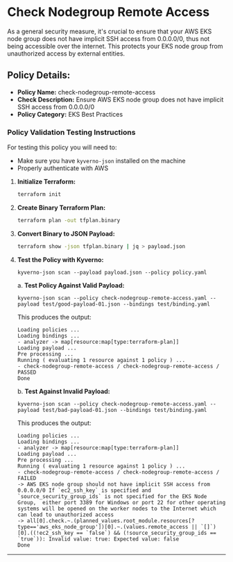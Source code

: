 # Check Nodegroup Remote Access

As a general security measure, it's crucial to ensure that your AWS EKS node group does not have implicit SSH access from 0.0.0.0/0, thus not being accessible over the internet. This protects your EKS node group from unauthorized access by external entities.

## Policy Details:

- **Policy Name:** check-nodegroup-remote-access
- **Check Description:** Ensure AWS EKS node group does not have implicit SSH access from 0.0.0.0/0
- **Policy Category:** EKS Best Practices 

### Policy Validation Testing Instructions

For testing this policy you will need to:
- Make sure you have `kyverno-json` installed on the machine 
- Properly authenticate with AWS

1. **Initialize Terraform:**
    ```bash
    terraform init
    ```

2. **Create Binary Terraform Plan:**
    ```bash
    terraform plan -out tfplan.binary
    ```

3. **Convert Binary to JSON Payload:**
    ```bash
    terraform show -json tfplan.binary | jq > payload.json
    ```

4. **Test the Policy with Kyverno:**
    ```
    kyverno-json scan --payload payload.json --policy policy.yaml
    ```
    
    a. **Test Policy Against Valid Payload:**
    ```
    kyverno-json scan --policy check-nodegroup-remote-access.yaml --payload test/good-payload-01.json --bindings test/binding.yaml
    ```

    This produces the output:
    ```
    Loading policies ...
    Loading bindings ...
    - analyzer -> map[resource:map[type:terraform-plan]]
    Loading payload ...
    Pre processing ...
    Running ( evaluating 1 resource against 1 policy ) ...
    - check-nodegroup-remote-access / check-nodegroup-remote-access /  PASSED
    Done
    ```

    b. **Test Against Invalid Payload:**
    ```
    kyverno-json scan --policy check-nodegroup-remote-access.yaml --payload test/bad-payload-01.json --bindings test/binding.yaml
    ```

    This produces the output:
    ```
    Loading policies ...
    Loading bindings ...
    - analyzer -> map[resource:map[type:terraform-plan]]
    Loading payload ...
    Pre processing ...
    Running ( evaluating 1 resource against 1 policy ) ...
    - check-nodegroup-remote-access / check-nodegroup-remote-access /  FAILED
    -> AWS EKS node group should not have implicit SSH access from 0.0.0.0/0 If `ec2_ssh_key` is specified and `source_security_group_ids` is not specified for the EKS Node Group,  either port 3389 for Windows or port 22 for other operating systems will be opened on the worker nodes to the Internet which can lead to unauthorized access
    -> all[0].check.~.(planned_values.root_module.resources[?type=='aws_eks_node_group'])[0].~.(values.remote_access || `[]`)[0].((!ec2_ssh_key == `false`) && (!source_security_group_ids == `true`)): Invalid value: true: Expected value: false
    Done
    ```

---
